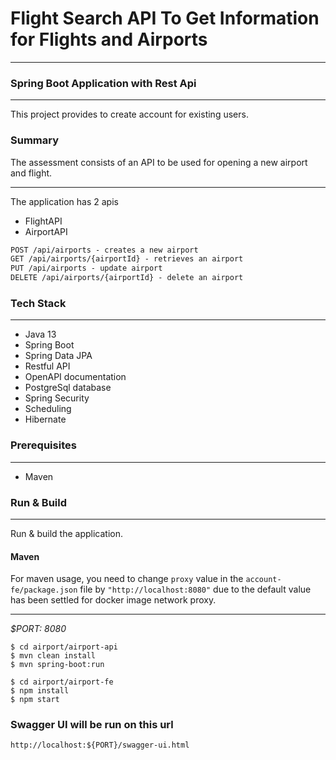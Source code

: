 # Flight Search API To Get Information for Flights and Airports
___
### Spring Boot Application with Rest Api

---
This project provides to create account for existing users.

### Summary
The assessment consists of an API to be used for opening a new airport and flight.

___
The application has 2 apis
* FlightAPI
* AirportAPI

```html
POST /api/airports - creates a new airport
GET /api/airports/{airportId} - retrieves an airport
PUT /api/airports - update airport
DELETE /api/airports/{airportId} - delete an airport
```


### Tech Stack

---
- Java 13
- Spring Boot
- Spring Data JPA
- Restful API
- OpenAPI documentation
- PostgreSql database
- Spring Security
- Scheduling
- Hibernate

### Prerequisites

---
- Maven

### Run & Build

---
Run & build the application.


#### Maven

For maven usage, you need to change `proxy` value in the `account-fe/package.json`
file by `"http://localhost:8080"` due to the default value has been settled for docker image network proxy.
___
*$PORT: 8080*
```ssh
$ cd airport/airport-api
$ mvn clean install
$ mvn spring-boot:run

$ cd airport/airport-fe
$ npm install
$ npm start
```

### Swagger UI will be run on this url
`http://localhost:${PORT}/swagger-ui.html`
